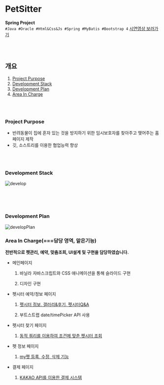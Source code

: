 # PetSitter

**Spring Project** <br/>
`#Java #Oracle #Html&Css&Js #Spring #MyBatis #Bootstrap 4`
[시연영상 보러가기](https://youtu.be/MXQDc59MJDM?t=599)


<br/>
<br/>

## 개요

1. [Project Purpose](#Project-Purpose)
2. [Development Stack](#Development-Stack)
3. [Development Plan](#Development-Plan)
4. [Area In Charge](#Area-In-Charge)

<br/>
<br/>

### Project Purpose

- 반려동물이 집에 혼자 있는 것을 방지하기 위한 임시보호자를 찾아주고 맺어주는 홈페이지 제작
- 깃, 소스트리를 이용한 협업능력 향상

<br/>
<br/>

### Development Stack

![develop](https://user-images.githubusercontent.com/60921094/110674871-a939e580-8215-11eb-9d80-ed5fd465e931.JPG)

<br/>
<br/>
<br/>

### Development Plan

![developPlan](https://user-images.githubusercontent.com/60921094/110675410-30875900-8216-11eb-8a40-3c8e337dfb18.JPG)


### Area In Charge(===담당 영역, 맡은기능)
**전반적으로 펫관리, 예약, 맞춤조회, UI설계 및 구현을 담당하였습니다.**

- 메인페이지
  1. 바닐라 자바스크립트와 CSS 애니메이션을 통해 슬라이드 구현
  
  2. 디자인 구현

- 펫시터 예약/정보 페이지
  1. [펫시터 정보, 갤러리&후기, 펫시터Q&A ](https://youtu.be/MXQDc59MJDM?t=836)
  
  2. 부트스트랩 date/timePicker API 사용
  
- 펫시터 찾기 페이지
  1. [동적 쿼리를 이용하여 조건메 맞춘 펫시터 조회](https://youtu.be/MXQDc59MJDM?t=907)


- 펫 정보 페이지
  1. [my펫 등록, 수정, 삭제 기능](https://youtu.be/MXQDc59MJDM?t=929)

- 결제 페이지
  1. [KAKAO API를 이용한 결제 시스템](https://youtu.be/MXQDc59MJDM?t=998)


